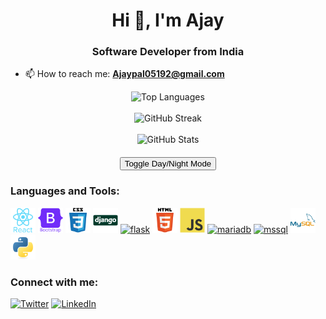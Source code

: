 <body>
  <h1 align="center">Hi 👋, I'm Ajay</h1>
  <h3 align="center">Software Developer from India</h3>

  - 📫 How to reach me: **Ajaypal05192@gmail.com**

  <div align="center">
    <img src="https://github-readme-stats.vercel.app/api/top-langs?username=ajay-pal0&show_icons=true&locale=en&layout=compact" alt="Top Languages" /><br><br>
    <img src="https://github-readme-streak-stats.herokuapp.com/?user=ajay-pal0" alt="GitHub Streak" /><br><br>
    <img src="https://github-readme-stats.vercel.app/api?username=ajay-pal0&show_icons=true&locale=en" alt="GitHub Stats" />
  </div>

  <!-- Day-Night Mode Toggle Button -->
  <div align="center" style="margin-top: 20px;">
    <button id="theme-toggle">Toggle Day/Night Mode</button>
  </div>

  <div>
    <h3>Languages and Tools:</h3>
    <p>
      <a href="https://reactjs.org/" target="_blank"><img src="https://raw.githubusercontent.com/devicons/devicon/master/icons/react/react-original-wordmark.svg" alt="react" width="40" height="40" /></a>
      <a href="https://getbootstrap.com" target="_blank"><img src="https://raw.githubusercontent.com/devicons/devicon/master/icons/bootstrap/bootstrap-plain-wordmark.svg" alt="bootstrap" width="40" height="40" /></a>
      <a href="https://www.w3schools.com/css/" target="_blank"><img src="https://raw.githubusercontent.com/devicons/devicon/master/icons/css3/css3-original-wordmark.svg" alt="css3" width="40" height="40" /></a>
      <a href="https://www.djangoproject.com/" target="_blank"><img src="https://raw.githubusercontent.com/devicons/devicon/master/icons/django/django-original.svg" alt="django" width="40" height="40" /></a>
      <a href="https://flask.palletsprojects.com/" target="_blank"><img src="https://www.vectorlogo.zone/logos/pocoo_flask/pocoo_flask-icon.svg" alt="flask" width="40" height="40" /></a>
      <a href="https://www.w3.org/html/" target="_blank"><img src="https://raw.githubusercontent.com/devicons/devicon/master/icons/html5/html5-original-wordmark.svg" alt="html5" width="40" height="40" /></a>
      <a href="https://developer.mozilla.org/en-US/docs/Web/JavaScript" target="_blank"><img src="https://raw.githubusercontent.com/devicons/devicon/master/icons/javascript/javascript-original.svg" alt="javascript" width="40" height="40" /></a>
      <a href="https://mariadb.org/" target="_blank"><img src="https://www.vectorlogo.zone/logos/mariadb/mariadb-icon.svg" alt="mariadb" width="40" height="40" /></a>
      <a href="https://www.microsoft.com/en-us/sql-server" target="_blank"><img src="https://www.svgrepo.com/show/303229/microsoft-sql-server-logo.svg" alt="mssql" width="40" height="40" /></a>
      <a href="https://www.mysql.com/" target="_blank"><img src="https://raw.githubusercontent.com/devicons/devicon/master/icons/mysql/mysql-original-wordmark.svg" alt="mysql" width="40" height="40" /></a>
      <a href="https://www.python.org" target="_blank"><img src="https://raw.githubusercontent.com/devicons/devicon/master/icons/python/python-original.svg" alt="python" width="40" height="40" /></a>
    </p>
  </div>

  <div>
    <h3 align="left">Connect with me:</h3>
    <p align="left">
      <a href="https://twitter.com/shinchan_1432" target="_blank"><img src="https://raw.githubusercontent.com/rahuldkjain/github-profile-readme-generator/master/src/images/icons/Social/twitter.svg" alt="Twitter" height="30" width="40" /></a>
      <a href="https://www.linkedin.com/in/ajay-pal0/" target="_blank"><img src="https://raw.githubusercontent.com/rahuldkjain/github-profile-readme-generator/master/src/images/icons/Social/linked-in-alt.svg" alt="LinkedIn" height="30" width="40" /></a>
    </p>
  </div>

  <!-- JavaScript for Day/Night Mode -->
  <script>
    const toggleButton = document.getElementById('theme-toggle');
    let isDarkMode = false;

    toggleButton.addEventListener('click', () => {
      document.body.style.backgroundColor = isDarkMode ? '#fff' : '#333';
      document.body.style.color = isDarkMode ? '#000' : '#fff';
      isDarkMode = !isDarkMode;
    });
  </script>
</body>

